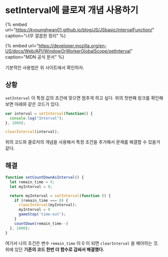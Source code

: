 # setInterval에 클로져 개념 사용하기

{% embed url="https://kyounghwan01.github.io/blog/JS/JSbasic/intervalFunction/" caption="너무 깔끔한 정리" %}

{% embed url="https://developer.mozilla.org/en-US/docs/Web/API/WindowOrWorkerGlobalScope/setInterval" caption="MDN 공식 문서" %}

기본적인 사용법은 위 사이트에서 확인하자.

## 상황

`setInterval` 이 특정 값의 조건에 맞으면 멈추게 하고 싶다. 위의 첫번째 링크를 확인해보면 아래와 같은 코드가 있다.

```javascript
var interval = setInterval(function() {
  console.log("Interval");
}, 1000);

clearInterval(interval);
```

위의 코드와 클로저의 개념을 사용해서 특정 조건을 추가해서 문제를 해결할 수 있을거 같다.

## 해결

```javascript
function setCountDownAsInterval() {
  let remain_time = 9;
  let myInterval = 0;

  return myInterval = setInterval(function () {
    if (remain_time === 0) {
      clearInterval(myInterval);
      myInterval = 0
      gameStop('time-out');
    }
    countDown(remain_time--)
  }, 1000);
}
```

여기서 나의 조건은 변수 `remain_time` 이 0 이 되면 `clearInterval` 을 해야하는 것. 위에 있던 **기존의 코드 한번 더 함수로 감싸서 해결했다.**

